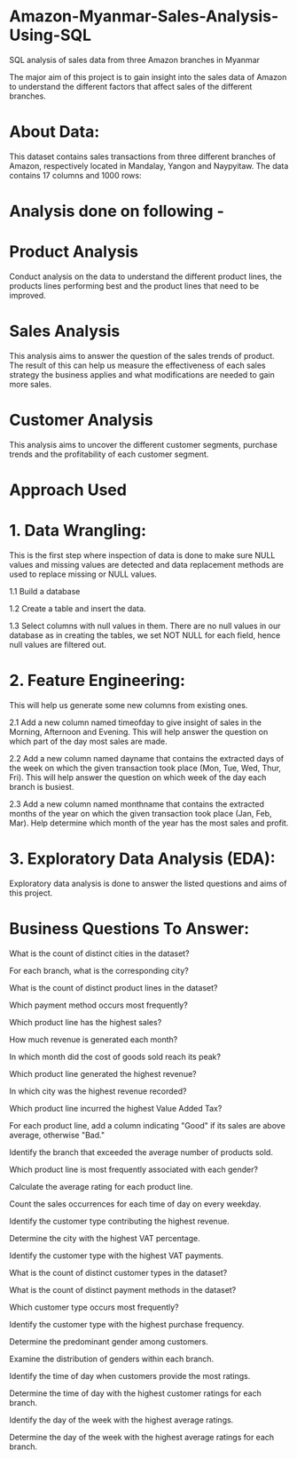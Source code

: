 # Amazon-Myanmar-Sales-Analysis-Using-SQL
SQL analysis of sales data from three Amazon branches in Myanmar

The major aim of this project is to gain insight into the sales data of Amazon to understand the different factors that affect sales of the different branches.

# About Data:

This dataset contains sales transactions from three different branches of Amazon, respectively located in Mandalay, Yangon and Naypyitaw. The data contains 17 columns and 1000 rows:


# Analysis done on following - 

# Product Analysis

Conduct analysis on the data to understand the different product lines, the products lines performing best and the product lines that need to be improved.

# Sales Analysis

This analysis aims to answer the question of the sales trends of product. The result of this can help us measure the effectiveness of each sales strategy the business applies and what modifications are needed to gain more sales.

# Customer Analysis

This analysis aims to uncover the different customer segments, purchase trends and the profitability of each customer segment.


# Approach Used

# 1. Data Wrangling: 

This is the first step where inspection of data is done to make sure NULL values and missing values are detected and data replacement methods are used to replace missing or NULL values.


1.1          Build a database

1.2          Create a table and insert the data.

1.3          Select columns with null values in them. There are no null values in our database as in creating the tables, we set NOT  NULL for each field, hence null values are filtered out.


# 2. Feature Engineering:

This will help us generate some new columns from existing ones.


2.1           Add a new column named timeofday to give insight of sales in the Morning, Afternoon and Evening. This will help answer the question on which part of the day most sales are made.

2.2          Add a new column named dayname that contains the extracted days of the week on which the given transaction took place (Mon, Tue, Wed, Thur, Fri). This will help answer the question on which week of the day each branch is busiest.

2.3        Add a new column named monthname that contains the extracted months of the year on which the given transaction took place (Jan, Feb, Mar). Help determine which month of the year has the most sales and profit.


# 3. Exploratory Data Analysis (EDA):

Exploratory data analysis is done to answer the listed questions and aims of this project.

   

# Business Questions To Answer:


What is the count of distinct cities in the dataset?

For each branch, what is the corresponding city?

What is the count of distinct product lines in the dataset?

Which payment method occurs most frequently?

Which product line has the highest sales?

How much revenue is generated each month?

In which month did the cost of goods sold reach its peak?

Which product line generated the highest revenue?

In which city was the highest revenue recorded?

Which product line incurred the highest Value Added Tax?

For each product line, add a column indicating "Good" if its sales are above average, otherwise "Bad."

Identify the branch that exceeded the average number of products sold.

Which product line is most frequently associated with each gender?

Calculate the average rating for each product line.

Count the sales occurrences for each time of day on every weekday.

Identify the customer type contributing the highest revenue.

Determine the city with the highest VAT percentage.

Identify the customer type with the highest VAT payments.

What is the count of distinct customer types in the dataset?

What is the count of distinct payment methods in the dataset?

Which customer type occurs most frequently?

Identify the customer type with the highest purchase frequency.

Determine the predominant gender among customers.

Examine the distribution of genders within each branch.

Identify the time of day when customers provide the most ratings.

Determine the time of day with the highest customer ratings for each branch.

Identify the day of the week with the highest average ratings.

Determine the day of the week with the highest average ratings for each branch.


